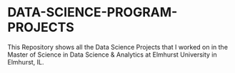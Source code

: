 # DATA-SCIENCE-PROGRAM-PROJECTS
This Repository shows all the Data Science Projects that I worked on in the Master of Science in Data Science &amp; Analytics at Elmhurst University in Elmhurst, IL.
